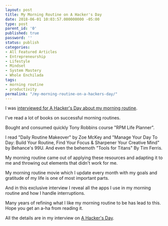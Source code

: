 ```yaml
---
layout: post
title: My Morning Routine on A Hacker's Day
date: 2018-06-01 10:03:57.000000000 -05:00
type: post
parent_id: '0'
published: true
password: ''
status: publish
categories:
- All Featured Articles
- Entrepreneurship
- Lifestyle
- Mindset
- System Mastery
- Whole Enchilada
tags:
- morning routine
- productivity
permalink: "/my-morning-routine-on-a-hackers-day/"
---
```

<p>I was <a href="https://ahackersday.com/interviews/chris-sherrod-from-blisslifepress/">interviewed for A Hacker's Day about my morning routine</a>.</p>
<p>I've read a lot of books on successful morning routines.</p>
<p>Bought and consumed quickly Tony Robbins course "RPM Life Planner".</p>
<p>I read "Daily Routine Makeover" by Zoe McKey and "Manage Your Day To Day: Build Your Routine, Find Your Focus &amp; Sharpener Your Creative Mind" by Behance's 99U. And even the behemoth "Tools for Titans" By Tim Ferris.</p>
<p>My morning routine came out of applying these resources and adapting it to me and throwing out elements that didn't work for me.</p>
<p>My morning routine movie which I update every month with my goals and gratitude of my life is one of most important parts.</p>
<p>And in this exclusive interview I reveal all the apps I use in my morning routine and how I handle interruptions.</p>
<p>Many years of refining what I like my morning routine to be has lead to this. Hope you get an a-ha from reading it.</p>
<p>All the details are in my interview on <a href="https://ahackersday.com/interviews/chris-sherrod-from-blisslifepress/">A Hacker's Day</a>.</p>
